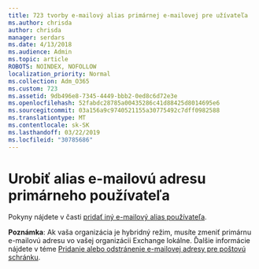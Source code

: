 ```yaml
---
title: 723 tvorby e-mailový alias primárnej e-mailovej pre užívateľa
ms.author: chrisda
author: chrisda
manager: serdars
ms.date: 4/13/2018
ms.audience: Admin
ms.topic: article
ROBOTS: NOINDEX, NOFOLLOW
localization_priority: Normal
ms.collection: Adm_O365
ms.custom: 723
ms.assetid: 9db496e8-7345-4449-bbb2-0ed8c6d72e3e
ms.openlocfilehash: 52fabdc28785a00435286c41d88425d8014695e6
ms.sourcegitcommit: 03a156a9c9740521155a30775492c7dff0982588
ms.translationtype: MT
ms.contentlocale: sk-SK
ms.lasthandoff: 03/22/2019
ms.locfileid: "30785686"
---
```

# <a name="make-an-email-alias-the-primary-address-for-a-user"></a>Urobiť alias e-mailovú adresu primárneho používateľa

Pokyny nájdete v časti [pridať iný e-mailový alias používateľa](https://support.office.com/article/0b0bd900-68b1-4bf5-808b-5d240a7739f4).
  
 **Poznámka**: Ak vaša organizácia je hybridný režim, musíte zmeniť primárnu e-mailovú adresu vo vašej organizácii Exchange lokálne. Ďalšie informácie nájdete v téme [Pridanie alebo odstránenie e-mailovej adresy pre poštovú schránku](https://technet.microsoft.com/library/bb123794.aspx).
  

